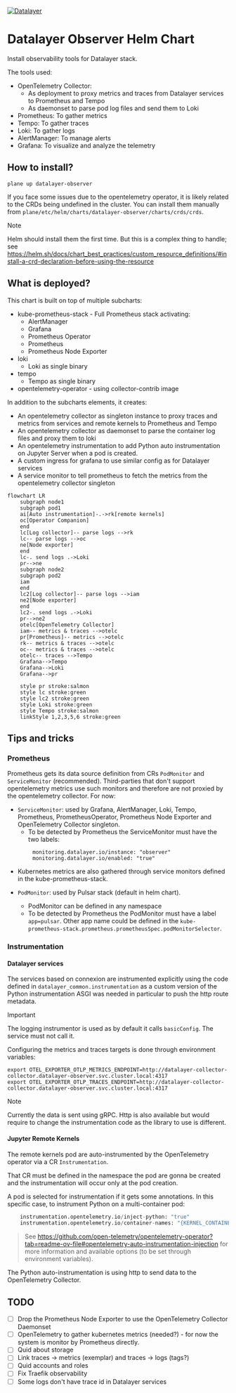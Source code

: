 [![Datalayer](https://assets.datalayer.tech/datalayer-25.svg)](https://datalayer.io)

# Datalayer Observer Helm Chart

Install observability tools for Datalayer stack.

The tools used:
- OpenTelemetry Collector:
    - As deployment to proxy metrics and traces from Datalayer services to Prometheus and Tempo
    - As daemonset to parse pod log files and send them to Loki
- Prometheus: To gather metrics
- Tempo: To gather traces
- Loki: To gather logs
- AlertManager: To manage alerts
- Grafana: To visualize and analyze the telemetry

## How to install?

```
plane up datalayer-observer
```

If you face some issues due to the opentelemetry operator, it is likely
related to the CRDs being undefined in the cluster. You can install them
manually from `plane/etc/helm/charts/datalayer-observer/charts/crds/crds`.

> [!NOTE]
> Helm should install them the first time. But this is a complex
> thing to handle; see https://helm.sh/docs/chart_best_practices/custom_resource_definitions/#install-a-crd-declaration-before-using-the-resource

## What is deployed?

This chart is built on top of multiple subcharts:
- kube-prometheus-stack - Full Prometheus stack activating:
    - AlertManager
    - Grafana
    - Prometheus Operator
    - Prometheus
    - Prometheus Node Exporter
- loki
    - Loki as single binary
- tempo
    - Tempo as single binary
- opentelemetry-operator - using collector-contrib image

In addition to the subcharts elements, it creates:

- An opentelemetry collector as singleton instance to proxy traces and metrics from services and remote kernels to Prometheus and Tempo
- An opentelemetry collector as daemonset to parse the container log files and proxy them to loki
- An opentelemetry instrumentation to add Python auto instrumentation on Jupyter Server when a pod is created.
- A custom ingress for grafana to use similar config as for Datalayer services
- A service monitor to tell prometheus to fetch the metrics from the opentelemetry collector singleton


```mermaid
flowchart LR
    subgraph node1
    subgraph pod1
    ai[Auto instrumentation]-.->rk[remote kernels]
    oc[Operator Companion]
    end
    lc[Log collector]-- parse logs -->rk
    lc-- parse logs -->oc
    ne[Node exporter]
    end
    lc-. send logs .->Loki
    pr-->ne
    subgraph node2
    subgraph pod2
    iam
    end
    lc2[Log collector]-- parse logs -->iam
    ne2[Node exporter]
    end
    lc2-. send logs .->Loki
    pr-->ne2
    otelc[OpenTelemetry Collector]
    iam-- metrics & traces -->otelc
    pr[Prometheus]-- metrics -->otelc
    rk-- metrics & traces -->otelc
    oc-- metrics & traces -->otelc
    otelc-- traces -->Tempo
    Grafana-->Tempo
    Grafana-->Loki
    Grafana-->pr

    style pr stroke:salmon
    style lc stroke:green
    style lc2 stroke:green
    style Loki stroke:green
    style Tempo stroke:salmon
    linkStyle 1,2,3,5,6 stroke:green
```

## Tips and tricks

### Prometheus

Prometheus gets its data source definition from CRs `PodMonitor` and
`ServiceMonitor` (recommended). Third-parties that don't support
opentelemetry metrics use such monitors and therefore are
not proxied by the opentelemetry collector. For now:
- `ServiceMonitor`: used by Grafana, AlertManager, Loki, Tempo, Prometheus, PrometheusOperator, Prometheus Node Exporter and OpenTelemetry Collector singleton.
   - To be detected by Prometheus the ServiceMonitor must have the two labels:

```
        monitoring.datalayer.io/instance: "observer"
        monitoring.datalayer.io/enabled: "true"
```

  - Kubernetes metrics are also gathered through service monitors defined in the kube-prometheus-stack.

- `PodMonitor`: used by Pulsar stack (default in helm chart).
   - PodMonitor can be defined in any namespace 
   - To be detected by Prometheus the PodMonitor must have a label `app=pulsar`. Other app name could be defined in the `kube-prometheus-stack.prometheus.prometheusSpec.podMonitorSelector`.

### Instrumentation

#### Datalayer services

The services based on connexion are instrumented explicitly using the code
defined in `datalayer_common.instrumentation` as a custom version of the
Python instrumentation ASGI was needed in particular to push the http route
metadata.

> [!IMPORTANT]
> The logging instrumentor is used as by default it calls `basicConfig`. The
> service must not call it.

Configuring the metrics and traces targets is done through environment variables:

```
export OTEL_EXPORTER_OTLP_METRICS_ENDPOINT=http://datalayer-collector-collector.datalayer-observer.svc.cluster.local:4317
export OTEL_EXPORTER_OTLP_TRACES_ENDPOINT=http://datalayer-collector-collector.datalayer-observer.svc.cluster.local:4317
```

> [!NOTE]
> Currently the data is sent using gRPC. Http is also available but would
> require to change the instrumentation code as the library to use is different.

#### Jupyter Remote Kernels

The remote kernels pod are auto-instrumented by the OpenTelemetry operator
via a CR `Instrumentation`.

That CR must be defined in the namespace the pod are gonna be created and
the instrumentation will occur only at the pod creation.

A pod is selected for instrumentation if it gets some annotations. In this 
specific case, to instrument Python on a multi-container pod:


```python
    instrumentation.opentelemetry.io/inject-python: "true"
    instrumentation.opentelemetry.io/container-names: "{KERNEL_CONTAINER_NAME}"
```

> See https://github.com/open-telemetry/opentelemetry-operator?tab=readme-ov-file#opentelemetry-auto-instrumentation-injection for more information and available options (to be set through environment variables).

The Python auto-instrumentation is using http to send data to the OpenTelemetry Collector.

## TODO

- [ ] Drop the Prometheus Node Exporter to use the OpenTelemetry Collector Daemonset
- [ ] OpenTelemetry to gather kubernetes metrics (needed?) - for now the system is monitor by Prometheus directly.
- [ ] Quid about storage
- [ ] Link traces -> metrics (exemplar) and traces -> logs (tags?)
- [ ] Quid accounts and roles
- [ ] Fix Traefik observability
- [ ] Some logs don't have trace id in Datalayer services
